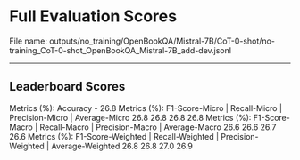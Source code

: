 # Full Evaluation Scores

File name: outputs/no_training/OpenBookQA/Mistral-7B/CoT-0-shot/no-training_CoT-0-shot_OpenBookQA_Mistral-7B_add-dev.jsonl


---

## Leaderboard Scores

Metrics (%): Accuracy - 26.8
Metrics (%): F1-Score-Micro | Recall-Micro | Precision-Micro | Average-Micro
                26.8        26.8          26.8        26.8
Metrics (%): F1-Score-Macro | Recall-Macro | Precision-Macro | Average-Macro
                26.6        26.6          26.7        26.6
Metrics (%): F1-Score-Weighted | Recall-Weighted | Precision-Weighted | Average-Weighted
                26.8        26.8          27.0        26.9
